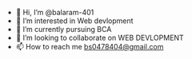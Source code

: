 - 👋 Hi, I’m @balaram-401
- 👀 I’m interested in Web devlopment
- 🌱 I’m currently pursuing BCA
- 💞️ I’m looking to collaborate on WEB DEVLOPMENT
- 📫 How to reach me bs0478404@gmail.com
  

<!---
balaram-401/balaram-401 is a ✨ special ✨ repository because its `README.md` (this file) appears on your GitHub profile.
You can click the Preview link to take a look at your changes.
--->
